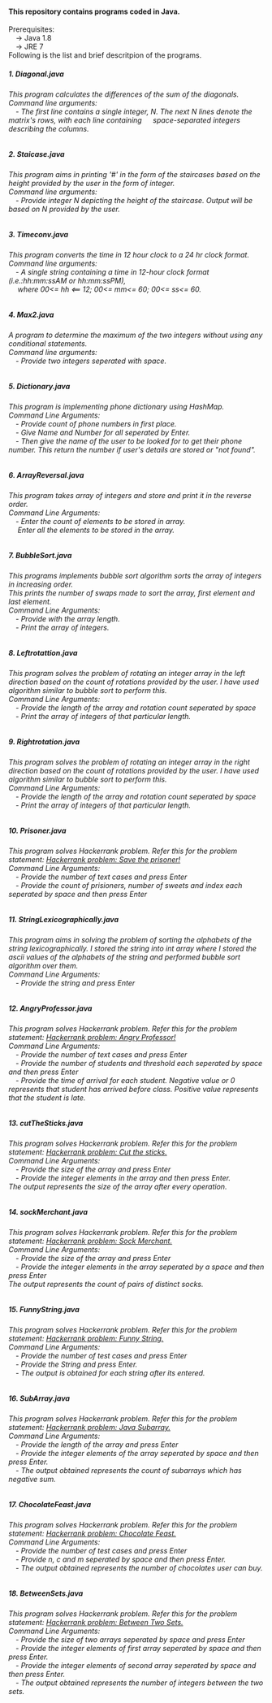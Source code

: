 <html>
<body>
<h4> This repository contains programs coded in Java. <br></h4>
Prerequisites: <br>
&emsp;-> Java 1.8<br>
&emsp;-> JRE 7 <br>
Following is the list and brief descritpion of the programs. <br>
<h5>1. Diagonal.java </h5>
<h6>This program calculates the differences of the sum of the diagonals. <br>
Command line arguments:<br>
&emsp;- The first line contains a single integer, N. The next N lines denote the matrix's rows, with each line containing &emsp; space-separated integers describing the columns.
</h6>
<h5>2. Staicase.java</h5>
<h6> This program aims in printing '#' in the form of the staircases based on the height provided by the user in the form of integer.<br>
Command line arguments: <br>
&emsp;- Provide integer N depicting the height of the staircase. Output will be based on N provided by the user.
</h6>
<h5>3. Timeconv.java</h5>
<h6> This program converts the time in 12 hour clock to a 24 hr clock format.<br>
Command line arguments: <br>
&emsp;- A single string containing a time in 12-hour clock format (i.e.:hh:mm:ssAM or hh:mm:ssPM),<br>&emsp; where 00<= hh <== 12; 00<= mm<= 60; 00<= ss<= 60.
</h6>
<h5>4. Max2.java</h5>
<h6>A program to determine the maximum of the two integers without using any conditional statements.<br>
Command line arguments: <br>
&emsp;- Provide two integers seperated with space.</h6>
<h5>5. Dictionary.java</h5>
<h6>
This program is implementing phone dictionary using HashMap.<br>
Command Line Arguments: <br>
&emsp;- Provide count of phone numbers in first place. <br>
&emsp;- Give Name and Number for all seperated by Enter. <br>
&emsp;- Then give the name of the user to be looked for to get their phone number. This return the number if user's details are stored or "not found".<br>
</h6>
<h5>6. ArrayReversal.java</h5>
<h6>
This program takes array of integers and store and print it in the reverse order. <br>
Command Line Arguments: <br>
&emsp;- Enter the count of elements to be stored in array. <br>
&emsp; Enter all the elements to be stored in the array. <br>
</h6>
<h5>7. BubbleSort.java</h5>
<h6>
This programs implements bubble sort algorithm sorts the array of integers in increasing order.
<br>This prints the number of swaps made to sort the array, first element and last element.<br>
Command Line Arguments:<br>
&emsp;- Provide with the array length.<br>
&emsp;- Print the array of integers.<br>
</h6>

<h5>8. Leftrotattion.java</h5>
<h6>
This program solves the problem of rotating an integer array in the left direction based on the count of rotations provided by the user. I have used algorithm similar to bubble sort to perform this.<br>
Command Line Arguments:<br>
&emsp;- Provide the length of the array and rotation count seperated by space<br>
&emsp;- Print the array of integers of that particular length.<br>
</h6>
<h5>9. Rightrotation.java</h5>
<h6>
This program solves the problem of rotating an integer array in the right direction based on the count of rotations provided by the user. I have used algorithm similar to bubble sort to perform this.<br>
Command Line Arguments:<br>
&emsp;- Provide the length of the array and rotation count seperated by space<br>
&emsp;- Print the array of integers of that particular length.<br>
</h6>

<h5>10. Prisoner.java</h5>
<h6>
This program solves Hackerrank problem. Refer this for the problem statement: <a href = "https://www.hackerrank.com/challenges/save-the-prisoner">Hackerrank problem: Save the prisoner!</a>  <br>
Command Line Arguments:<br>
&emsp;- Provide the number of text cases and press Enter<br>
&emsp;- Provide the count of prisioners, number of sweets and index each seperated by space and then press Enter<br>
</h6>

<h5>11. StringLexicographically.java</h5>
<h6>
This program aims in solving the problem of sorting the alphabets of the string lexicographically. I stored the string into int array where I stored the ascii values of the alphabets of the string and performed bubble sort algorithm over them. <br>
Command Line Arguments:<br>
&emsp;- Provide the string and press Enter<br>
</h6>

<h5>12. AngryProfessor.java</h5>
<h6>
This program solves Hackerrank problem. Refer this for the problem statement: <a href = "https://www.hackerrank.com/challenges/angry-professor">Hackerrank problem: Angry Professor!</a>  <br>
Command Line Arguments:<br>
&emsp;- Provide the number of text cases and press Enter<br>
&emsp;- Provide the number of students and threshold each seperated by space and then press Enter<br>
&emsp;- Provide the time of arrival for each student. Negative value or 0 represents that student has arrived before class. Positive value represents that the student is late.<br>
</h6>

<h5>13. cutTheSticks.java</h5>
<h6>
This program solves Hackerrank problem. Refer this for the problem statement: <a href = "https://www.hackerrank.com/challenges/cut-the-sticks">Hackerrank problem: Cut the sticks.</a>  <br>
Command Line Arguments:<br>
&emsp;- Provide the size of the array and press Enter<br>
&emsp;- Provide the integer elements in the array and then press Enter.<br>
The output represents the size of the array after every operation.<br>
</h6>

<h5>14. sockMerchant.java</h5>
<h6>
This program solves Hackerrank problem. Refer this for the problem statement: <a href = "https://www.hackerrank.com/challenges/sock-merchant">Hackerrank problem: Sock Merchant.</a>  <br>
Command Line Arguments:<br>
&emsp;- Provide the size of the array and press Enter<br>
&emsp;- Provide the integer elements in the array seperated by a space and then press Enter<br>
The output represents the count of pairs of distinct socks.<br>
</h6>

<h5>15. FunnyString.java</h5>
<h6>
This program solves Hackerrank problem. Refer this for the problem statement: <a href = "https://www.hackerrank.com/challenges/funny-string">Hackerrank problem: Funny String.</a>  <br>
Command Line Arguments:<br>
&emsp;- Provide the number of test cases and press Enter<br>
&emsp;- Provide the String and press Enter.<br>
&emsp;- The output is obtained for each string after its entered.<br>
</h6>

<h5>16. SubArray.java</h5>
<h6>
This program solves Hackerrank problem. Refer this for the problem statement: <a href = "https://www.hackerrank.com/challenges/java-negative-subarray">Hackerrank problem: Java Subarray.</a>  <br>
Command Line Arguments:<br>
&emsp;- Provide the length of the array and press Enter<br>
&emsp;- Provide the integer elements of the array seperated by space and then press Enter.<br>
&emsp;- The output obtained represents the count of subarrays which has negative sum.<br>
</h6>

<h5>17. ChocolateFeast.java</h5>
<h6>
This program solves Hackerrank problem. Refer this for the problem statement: <a href = "https://www.hackerrank.com/challenges/chocolate-feast">Hackerrank problem: Chocolate Feast.</a>  <br>
Command Line Arguments:<br>
&emsp;- Provide the number of test cases and press Enter<br>
&emsp;- Provide n, c and m seperated by space and then press Enter.<br>
&emsp;- The output obtained represents the number of chocolates user can buy.<br>
</h6>

<h5>18. BetweenSets.java</h5>
<h6>
This program solves Hackerrank problem. Refer this for the problem statement: <a href = "https://www.hackerrank.com/challenges/between-two-sets">Hackerrank problem: Between Two Sets.</a>  <br>
Command Line Arguments:<br>
&emsp;- Provide the size of two arrays seperated by space and press Enter<br>
&emsp;- Provide the integer elements of first array seperated by space and then press Enter.<br>
&emsp;- Provide the integer elements of second array seperated by space and then press Enter.<br>
&emsp;- The output obtained represents the number of integers between the two sets.<br>
</h6>

</body>

</html>
